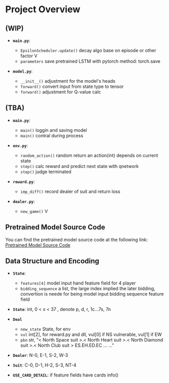 # Project Overview

## (WIP)

- **`main.py`**:
  - `EpsilonScheduler.update()` decay algo base on episode or other factor V
  - `parameters` save pretrained LSTM with pytorch method: torch.save

- **`model.py`**:
  - `__init__()` adjustment for the model's heads
  - `forward()` convert input from state type to tensor
  - `forward()` adjustment for Q-value calc

## (TBA)

- **`main.py`**:
  - `main()` loggin and saving model
  - `main()` contral during process

- **`env.py`**:
  - `random_action()` random return an action(int) depends on current state
  - `step()` calc reward and predict next state with qnetwork
  - `step()` judge terminated

- **`reward.py`**:
  - `imp_diff()` record dealer of suit and return loss

- **`dealer.py`**:
  - `new_game()` V

## Pretrained Model Source Code

You can find the pretrained model source code at the following link:  
[Pretrained Model Source Code](https://github.com/Paul1336/Contract_Bridge_LSTM)

## Data Structure and Encoding

- **`State`**:
  - `features[4]` model input hand feature field for 4 player
  - `bidding_sequence` a list, the large index implied the later bidding, convertion is neede for being model input bidding sequence feature field

- **`State`**: int, 0 < x < 37 , denote p, d, r, 1c...7s, 7n

- **`Deal`**
  - `new_state` State, for env
  - `vul` int[2], for reward.py and dll, vul[0] if NS vulnerable, vul[1] if EW
  - `pbn` str, "< North Space suit >.< North Heart suit >.< North Diamond suit >.< North Club suit > ES.EH.ED.EC ... ..."

- **`Dealer`**: N-0, E-1, S-2, W-3

- **`Suit`**: C-0, D-1, H-2, S-3, NT-4

- **`USE_CARD_DETAIL`**: if feature fields have cards info()